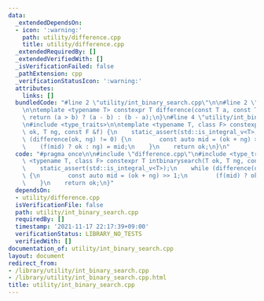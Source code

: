 ```yaml
---
data:
  _extendedDependsOn:
  - icon: ':warning:'
    path: utility/difference.cpp
    title: utility/difference.cpp
  _extendedRequiredBy: []
  _extendedVerifiedWith: []
  _isVerificationFailed: false
  _pathExtension: cpp
  _verificationStatusIcon: ':warning:'
  attributes:
    links: []
  bundledCode: "#line 2 \"utility/int_binary_search.cpp\"\n\n#line 2 \"utility/difference.cpp\"\
    \n\ntemplate <typename T> constexpr T difference(const T a, const T b) {\n   \
    \ return (a > b) ? (a - b) : (b - a);\n}\n#line 4 \"utility/int_binary_search.cpp\"\
    \n#include <type_traits>\n\ntemplate <typename T, class F> constexpr T intbinarysearch(T\
    \ ok, T ng, const F &f) {\n    static_assert(std::is_integral_v<T>);\n    while\
    \ (difference(ok, ng) != 0) {\n        const auto mid = (ok + ng) >> 1;\n    \
    \    (f(mid) ? ok : ng) = mid;\n    }\n    return ok;\n}\n"
  code: "#pragma once\n\n#include \"difference.cpp\"\n#include <type_traits>\n\ntemplate\
    \ <typename T, class F> constexpr T intbinarysearch(T ok, T ng, const F &f) {\n\
    \    static_assert(std::is_integral_v<T>);\n    while (difference(ok, ng) != 0)\
    \ {\n        const auto mid = (ok + ng) >> 1;\n        (f(mid) ? ok : ng) = mid;\n\
    \    }\n    return ok;\n}"
  dependsOn:
  - utility/difference.cpp
  isVerificationFile: false
  path: utility/int_binary_search.cpp
  requiredBy: []
  timestamp: '2021-11-17 22:17:39+09:00'
  verificationStatus: LIBRARY_NO_TESTS
  verifiedWith: []
documentation_of: utility/int_binary_search.cpp
layout: document
redirect_from:
- /library/utility/int_binary_search.cpp
- /library/utility/int_binary_search.cpp.html
title: utility/int_binary_search.cpp
---
```

